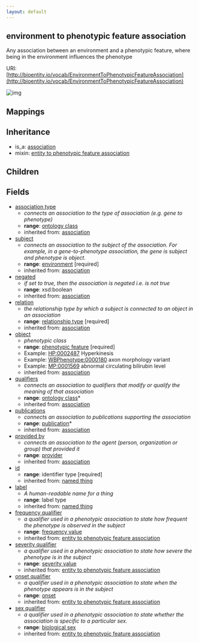 ```yaml
---
layout: default
---
```


## environment to phenotypic feature association


Any association between an environment and a phenotypic feature, where being in the environment influences the phenotype

URI: [http://bioentity.io/vocab/EnvironmentToPhenotypicFeatureAssociation](http://bioentity.io/vocab/EnvironmentToPhenotypicFeatureAssociation)


![img](http://yuml.me/diagram/nofunky/class/%5Bassociation%5D%5E-%5Benvironment%20to%20phenotypic%20feature%20association%5D%2C%20%5Benvironment%20to%20phenotypic%20feature%20association%5D-association%20type%20%3E%5Bontology%20class%5D%2C%20%5Benvironment%20to%20phenotypic%20feature%20association%5D-subject%20%3E%5Benvironment%5D%2C%20%5Bbiological%20entity%5D%5E-%5Benvironment%5D%2C%20%5Benvironment%20to%20phenotypic%20feature%20association%5D-relation%20%3E%5Brelationship%20type%5D%2C%20%5Benvironment%20to%20phenotypic%20feature%20association%5D-object%20%3E%5Bphenotypic%20feature%5D%2C%20%5Bdisease%20or%20phenotypic%20feature%5D%5E-%5Bphenotypic%20feature%5D%2C%20%5Bphenotypic%20feature%5D-in%20taxon%20%3E%5Borganism%20taxon%5D%2C%20%5Bontology%20class%5D%5E-%5Borganism%20taxon%5D%2C%20%5Benvironment%20to%20phenotypic%20feature%20association%5D-qualifiers%20%3E%5Bontology%20class%5D%2C%20%5Benvironment%20to%20phenotypic%20feature%20association%5D-publications%20%3E%5Bpublication%5D%2C%20%5Binformation%20content%20entity%5D%5E-%5Bpublication%5D%2C%20%5Benvironment%20to%20phenotypic%20feature%20association%5D-provided%20by%20%3E%5Bprovider%5D%2C%20%5Badministrative%20entity%5D%5E-%5Bprovider%5D%2C%20%5Benvironment%20to%20phenotypic%20feature%20association%5D-frequency%20qualifier%20%3E%5Bfrequency%20value%5D%2C%20%5Battribute%5D%5E-%5Bfrequency%20value%5D%2C%20%5Benvironment%20to%20phenotypic%20feature%20association%5D-severity%20qualifier%20%3E%5Bseverity%20value%5D%2C%20%5Battribute%5D%5E-%5Bseverity%20value%5D%2C%20%5Benvironment%20to%20phenotypic%20feature%20association%5D-onset%20qualifier%20%3E%5Bonset%5D%2C%20%5Battribute%5D%5E-%5Bonset%5D%2C%20%5Benvironment%20to%20phenotypic%20feature%20association%5D-sex%20qualifier%20%3E%5Bbiological%20sex%5D%2C%20%5Battribute%5D%5E-%5Bbiological%20sex%5D)
## Mappings


## Inheritance

 *  is_a: [association](Association.html)
 *  mixin: [entity to phenotypic feature association](EntityToPhenotypicFeatureAssociation.html)

## Children



## Fields

 * [association type](association_type.html)
    * _connects an association to the type of association (e.g. gene to phenotype)_
    * __range__: [ontology class](OntologyClass.html)
    * inherited from: [association](Association.html)
 * [subject](subject.html)
    * _connects an association to the subject of the association. For example, in a gene-to-phenotype association, the gene is subject and phenotype is object._
    * __range__: [environment](Environment.html) [required]
    * inherited from: [association](Association.html)
 * [negated](negated.html)
    * _if set to true, then the association is negated i.e. is not true_
    * __range__: xsd:boolean
    * inherited from: [association](Association.html)
 * [relation](relation.html)
    * _the relationship type by which a subject is connected to an object in an association_
    * __range__: [relationship type](RelationshipType.html) [required]
    * inherited from: [association](Association.html)
 * [object](object.html)
    * _phenotypic class_
    * __range__: [phenotypic feature](PhenotypicFeature.html) [required]
    * Example: [HP:0002487](http://purl.obolibrary.org/obo/HP_0002487) Hyperkinesis
    * Example: [WBPhenotype:0000180](http://purl.obolibrary.org/obo/WBPhenotype_0000180) axon morphology variant
    * Example: [MP:0001569](http://purl.obolibrary.org/obo/MP_0001569) abnormal circulating bilirubin level
    * inherited from: [association](Association.html)
 * [qualifiers](qualifiers.html)
    * _connects an association to qualifiers that modify or qualify the meaning of that association_
    * __range__: [ontology class](OntologyClass.html)*
    * inherited from: [association](Association.html)
 * [publications](publications.html)
    * _connects an association to publications supporting the association_
    * __range__: [publication](Publication.html)*
    * inherited from: [association](Association.html)
 * [provided by](provided_by.html)
    * _connects an association to the agent (person, organization or group) that provided it_
    * __range__: [provider](Provider.html)
    * inherited from: [association](Association.html)
 * [id](id.html)
    * __range__: identifier type [required]
    * inherited from: [named thing](NamedThing.html)
 * [label](label.html)
    * _A human-readable name for a thing_
    * __range__: label type
    * inherited from: [named thing](NamedThing.html)
 * [frequency qualifier](frequency_qualifier.html)
    * _a qualifier used in a phenotypic association to state how frequent the phenotype is observed in the subject_
    * __range__: [frequency value](FrequencyValue.html)
    * inherited from: [entity to phenotypic feature association](EntityToPhenotypicFeatureAssociation.html)
 * [severity qualifier](severity_qualifier.html)
    * _a qualifier used in a phenotypic association to state how severe the phenotype is in the subject_
    * __range__: [severity value](SeverityValue.html)
    * inherited from: [entity to phenotypic feature association](EntityToPhenotypicFeatureAssociation.html)
 * [onset qualifier](onset_qualifier.html)
    * _a qualifier used in a phenotypic association to state when the phenotype appears is in the subject_
    * __range__: [onset](Onset.html)
    * inherited from: [entity to phenotypic feature association](EntityToPhenotypicFeatureAssociation.html)
 * [sex qualifier](sex_qualifier.html)
    * _a qualifier used in a phenotypic association to state whether the association is specific to a particular sex._
    * __range__: [biological sex](BiologicalSex.html)
    * inherited from: [entity to phenotypic feature association](EntityToPhenotypicFeatureAssociation.html)
